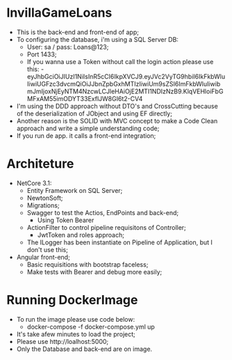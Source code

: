 # InvillaGameLoans
- This is the back-end and front-end of app;
- To configuring the database, i'm using a SQL Server DB:
  - User: sa / pass: Loans@123;
  - Port 1433;
  - If you wanna use a Token without call the login action please use this:  - eyJhbGciOiJIUzI1NiIsInR5cCI6IkpXVCJ9.eyJVc2VyTG9hbiI6IkFkbWluIiwiUGFzc3dvcmQiOiJJbnZpbGxhMTIzIiwiUm9sZSI6ImFkbWluIiwibmJmIjoxNjEyNTM4NzcwLCJleHAiOjE2MTI1NDIzNzB9.KlqVEHloiFbGMFxAM55imODYT33ExflJW8GI6t2-CV4
-  I'm using the DDD approach without DTO's and CrossCutting because of the deserialization of JObject and using EF directly;
  - Another reason is the SOLID with MVC concept to make a Code Clean approach and write a simple understanding code;
-  If you run de app. it calls a front-end integration;


# Architeture
  - NetCore 3.1:
    - Entity Framework on SQL Server;
    - NewtonSoft;
    - Migrations;
    - Swagger to test the Actios, EndPoints and back-end;
      - Using Token Bearer
    - ActionFilter to control pipeline requisitons of Controller;
      - JwtToken and roles approach;
    - The ILogger has been instantiate on Pipeline of Application, but I don't use this;
  - Angular front-end;
    - Basic requisitions with bootstrap faceless;
    - Make tests with Bearer and debug more easily;


# Running DockerImage
- To run the image please use code below:
  - docker-compose  -f docker-compose.yml up
- It's take afew minutes to load the project;
- Please use http://loalhost:5000;
- Only the Database and back-end are on image.

